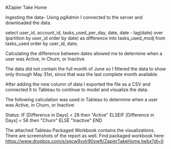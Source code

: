 #Zapier Take Home

Ingesting the data- Using pgAdmin I connected to the server and downloaded the data.

select user_id, account_id, tasks_used_per_day, date, date - lag(date) over (partition by user_id order by date) as difference into tasks_used_modj from tasks_used order by user_id, date;

Calculating the difference between dates allowed me to determine when a user was Active, in Churn, or Inactive.

The data did not contain the full month of June so I filtered the data to show only through May 31st, since that was the last complete month available.

After adding the new column of data I exported the file as a CSV and connected it to Tableau to continue to model and visualize the data.

The following calculation was used in Tableau to determine when a user was Active, in Churn, or Inactive:

Status: IF [Difference in Days] < 28 then "Active" ELSEIF [Difference in Days] < 56 then "Churn" ELSE "Inactive" END

The attached Tableau Packaged Workbook contains the visualizations. There are screenshots of the report as well.
Find packaged workbook here: https://www.dropbox.com/s/sqcw9vxlr90xwft/ZapierTakeHome.twbx?dl=0 


